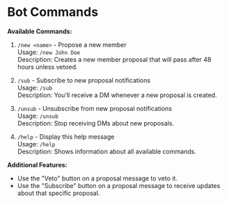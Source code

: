 # Bot Commands

**Available Commands:**

1. `/new <name>` - Propose a new member  
   Usage: `/new John Doe`  
   Description: Creates a new member proposal that will pass after 48 hours unless vetoed.

2. `/sub` - Subscribe to new proposal notifications  
   Usage: `/sub`  
   Description: You'll receive a DM whenever a new proposal is created.

3. `/unsub` - Unsubscribe from new proposal notifications  
   Usage: `/unsub`  
   Description: Stop receiving DMs about new proposals.

4. `/help` - Display this help message  
   Usage: `/help`  
   Description: Shows information about all available commands.

**Additional Features:**
- Use the "Veto" button on a proposal message to veto it.
- Use the "Subscribe" button on a proposal message to receive updates about that specific proposal.

